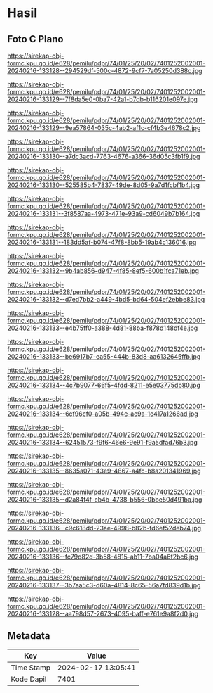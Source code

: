 # Hasil

## Foto C Plano

https://sirekap-obj-formc.kpu.go.id/e628/pemilu/pdpr/74/01/25/20/02/7401252002001-20240216-133128--294529df-500c-4872-9cf7-7a05250d388c.jpg

https://sirekap-obj-formc.kpu.go.id/e628/pemilu/pdpr/74/01/25/20/02/7401252002001-20240216-133129--7f8da5e0-0ba7-42a1-b7db-b116201e097e.jpg

https://sirekap-obj-formc.kpu.go.id/e628/pemilu/pdpr/74/01/25/20/02/7401252002001-20240216-133129--9ea57864-035c-4ab2-af1c-cf4b3e4678c2.jpg

https://sirekap-obj-formc.kpu.go.id/e628/pemilu/pdpr/74/01/25/20/02/7401252002001-20240216-133130--a7dc3acd-7763-4676-a366-36d05c3fb1f9.jpg

https://sirekap-obj-formc.kpu.go.id/e628/pemilu/pdpr/74/01/25/20/02/7401252002001-20240216-133130--525585b4-7837-49de-8d05-9a7d1fcbf1b4.jpg

https://sirekap-obj-formc.kpu.go.id/e628/pemilu/pdpr/74/01/25/20/02/7401252002001-20240216-133131--3f8587aa-4973-471e-93a9-cd6049b7b164.jpg

https://sirekap-obj-formc.kpu.go.id/e628/pemilu/pdpr/74/01/25/20/02/7401252002001-20240216-133131--183dd5af-b074-47f8-8bb5-19ab4c136016.jpg

https://sirekap-obj-formc.kpu.go.id/e628/pemilu/pdpr/74/01/25/20/02/7401252002001-20240216-133132--9b4ab856-d947-4f85-8ef5-600b1fca71eb.jpg

https://sirekap-obj-formc.kpu.go.id/e628/pemilu/pdpr/74/01/25/20/02/7401252002001-20240216-133132--d7ed7bb2-a449-4bd5-bd64-504ef2ebbe83.jpg

https://sirekap-obj-formc.kpu.go.id/e628/pemilu/pdpr/74/01/25/20/02/7401252002001-20240216-133133--e4b75ff0-a388-4d81-88ba-f878d148df4e.jpg

https://sirekap-obj-formc.kpu.go.id/e628/pemilu/pdpr/74/01/25/20/02/7401252002001-20240216-133133--be6917b7-ea55-444b-83d8-aa6132645ffb.jpg

https://sirekap-obj-formc.kpu.go.id/e628/pemilu/pdpr/74/01/25/20/02/7401252002001-20240216-133134--4c7b9077-66f5-4fdd-8211-e5e03775db80.jpg

https://sirekap-obj-formc.kpu.go.id/e628/pemilu/pdpr/74/01/25/20/02/7401252002001-20240216-133134--6cf96cf0-a05b-494e-ac9a-1c417a1266ad.jpg

https://sirekap-obj-formc.kpu.go.id/e628/pemilu/pdpr/74/01/25/20/02/7401252002001-20240216-133134--62451573-f9f6-46e6-9e91-f9a5dfad76b3.jpg

https://sirekap-obj-formc.kpu.go.id/e628/pemilu/pdpr/74/01/25/20/02/7401252002001-20240216-133135--8635a071-43e9-4867-a4fc-b8a201341969.jpg

https://sirekap-obj-formc.kpu.go.id/e628/pemilu/pdpr/74/01/25/20/02/7401252002001-20240216-133135--d2a84f4f-cb4b-4738-b556-0bbe50d491ba.jpg

https://sirekap-obj-formc.kpu.go.id/e628/pemilu/pdpr/74/01/25/20/02/7401252002001-20240216-133136--c9c618dd-23ae-4998-b82b-fd6ef52deb74.jpg

https://sirekap-obj-formc.kpu.go.id/e628/pemilu/pdpr/74/01/25/20/02/7401252002001-20240216-133136--fc79d82d-3b58-4815-ab11-7ba04a6f2bc6.jpg

https://sirekap-obj-formc.kpu.go.id/e628/pemilu/pdpr/74/01/25/20/02/7401252002001-20240216-133137--3b7aa5c3-d60a-4814-8c65-56a7fd839d1b.jpg

https://sirekap-obj-formc.kpu.go.id/e628/pemilu/pdpr/74/01/25/20/02/7401252002001-20240216-133128--aa798d57-2673-4095-baff-e761e9a8f2d0.jpg


## Metadata

| Key        | Value               |
| ---------- | ------------------- |
| Time Stamp | 2024-02-17 13:05:41 |
| Kode Dapil | 7401                |



